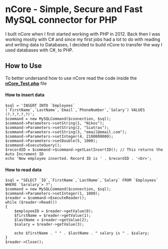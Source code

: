 nCore - Simple, Secure and Fast MySQL connector for PHP
=======

I built nCore when I first started working with PHP in 2012. Back then I was working mostly with C# and since my first jobs had a lot to do with reading and writing data to Databases, I decided to build nCore to transfer the way I used databases with C#, to PHP.

## How to Use
To better undersand how to use nCore read the code inside the <b>[nCore_Test.php](https://github.com/nsiatras/nCore/blob/main/nCore_Test.php)</b> file


 #### How to insert data
```
$sql = 'INSERT INTO `Employees` (`FirstName`,`LastName`,`Email`,`PhoneNumber`,`Salary`) VALUES (?,?,?,?,?)';
$command = new MySQLCommand($connection, $sql);
$command->Parameters->setString(1, "Nikos");
$command->Parameters->setString(2, "Siatras");
$command->Parameters->setString(3, "email@email.com");
$command->Parameters->setInteger(4, 2100000000);
$command->Parameters->setDouble(5, 1000);
$command->ExecuteQuery();
$recordID = $command->$command->getLastInsertID(); // This returns the Auto Increment ID
echo 'New employee inserted. Record ID is ' . $recordID . '<br>';
```
#### How to read data
```
$sql = "SELECT `ID`,`FirstName`,`LastName`,`Salary` FROM `Employees` WHERE `Saralary`> ?";
$command = new MySQLCommand($connection, $sql);
$command->Parameters->setInteger(1, 1000);
$reader = $command->ExecuteReader();
while ($reader->Read())
{
    $employeeID = $reader->getValue(0);
    $firstName = $reader->getValue(1);
    $lastName = $reader->getValue(2);
    $salary = $reader->getValue(3);

    echo $firstName . " " . $lastName . " salary is " . $salary;
}
$reader->Close();
```
